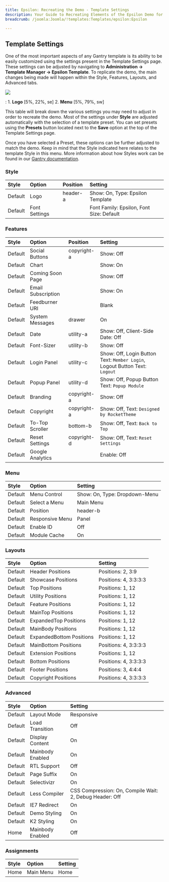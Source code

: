 ```yaml
---
title: Epsilon: Recreating the Demo - Template Settings
description: Your Guide to Recreating Elements of the Epsilon Demo for Joomla
breadcrumb: /joomla:Joomla/!templates:Templates/epsilon:Epsilon

---
```


Template Settings
-----
One of the most important aspects of any Gantry template is its ability to be easily customized using the settings present in the Template Settings page. These settings can be adjusted by navigating to **Administration -> Template Manager -> Epsilon Template**. To replicate the demo, the main changes being made will happen within the Style, Features, Layouts, and Advanced tabs. 

![][Epsilon2]

:   1. **Logo**  [5%, 22%, se]
    2. **Menu**  [5%, 79%, sw]

This table will break down the various settings you may need to adjust in order to recreate the demo. Most of the settings under **Style** are adjusted automatically with the selection of a template preset. You can set presets using the **Presets** button located next to the **Save** option at the top of the Template Settings page.

Once you have selected a Preset, these options can be further adjusted to match the demo. Keep in mind that the Style indicated here relates to the template Style in this menu. More information about how Styles work can be found in our [Gantry documentation][Style].

### Style

| Style   | Option        | Position | Setting                                   |  
| :------ | :------------ | :------- | :---------------------------------------- |  
| Default | Logo          | header-a | Show: On, Type: Epsilon Template          |  
| Default | Font Settings |          | Font Family: Epsilon, Font Size: Default  |  

### Features

| Style   | Option             | Position    | Setting                                                                    |  
| :------ | :----------------- | :---------- | :------------------------------------------------------------------------- |  
| Default | Social Buttons     | copyright-a | Show: Off                                                                  |  
| Default | Chart              |             | Show: On                                                                   |  
| Default | Coming Soon Page   |             | Show: Off                                                                  |  
| Default | Email Subscription |             | Show: On                                                                   |  
| Default | Feedburner URI     |             | Blank                                                                      |  
| Default | System Messages    | drawer      | On                                                                         |  
| Default | Date               | utility-a   | Show: Off, Client-Side Date: Off                                           |  
| Default | Font-Sizer         | utility-b   | Show: Off                                                                  |  
| Default | Login Panel        | utility-c   | Show: Off, Login Button Text: `Member Login`, Logout Button Text: `Logout` |  
| Default | Popup Panel        | utility-d   | Show: Off, Popup Button Text: `Popup Module`                               |  
| Default | Branding           | copyright-a | Show: Off                                                                  |  
| Default | Copyright          | copyright-a | Show: Off, Text: `Designed by RocketTheme`                                 |  
| Default | To-Top Scroller    | bottom-b    | Show: Off, Text: `Back to Top`                                             |  
| Default | Reset Settings     | copyright-d | Show: Off, Text: `Reset Settings`                                          |  
| Default | Google Analytics   |             | Enable: Off                                                                |  

### Menu

| Style   | Option          | Setting                       |  
| :------ | :-------------- | :---------------------------- |  
| Default | Menu Control    | Show: On, Type: Dropdown-Menu |  
| Default | Select a Menu   | Main Menu                     |  
| Default | Position        | header-b                      |  
| Default | Responsive Menu | Panel                         |  
| Default | Enable ID       | Off                           |  
| Default | Module Cache    | On                            |  

### Layouts

| Style   | Option                   | Setting               |  
| :------ | :----------------------- | :-------------------- |  
| Default | Header Positions         | Positions: 2, 3:9     |  
| Default | Showcase Positions       | Positions: 4, 3:3:3:3 |  
| Default | Top Positions            | Positions: 1, 12      |  
| Default | Utility Positions        | Positions: 1, 12      |  
| Default | Feature Positions        | Positions: 1, 12      |  
| Default | MainTop Positions        | Positions: 1, 12      |  
| Default | ExpandedTop Positions    | Positions: 1, 12      |  
| Default | MainBody Positions       | Positions: 1, 12      |  
| Default | ExpandedBottom Positions | Positions: 1, 12      |  
| Default | MainBottom Positions     | Positions: 4, 3:3:3:3 |  
| Default | Extension Positions      | Positions: 1, 12      |  
| Default | Bottom Positions         | Positions: 4, 3:3:3:3 |  
| Default | Footer Positions         | Positions: 3, 4:4:4   |  
| Default | Copyright Positions      | Positions: 4, 3:3:3:3 |  

### Advanced

| Style   | Option           | Setting                                                 |  
| :------ | :--------------- | :------------------------------------------------------ |  
| Default | Layout Mode      | Responsive                                              |  
| Default | Load Transition  | Off                                                     |  
| Default | Display Content  | On                                                      |  
| Default | Mainbody Enabled | On                                                      |  
| Default | RTL Support      | Off                                                     |  
| Default | Page Suffix      | On                                                      |  
| Default | Selectivizr      | On                                                      |  
| Default | Less Compiler    | CSS Compression: On, Compile Wait: 2, Debug Header: Off |  
| Default | IE7 Redirect     | On                                                      |  
| Default | Demo Styling     | On                                                      |  
| Default | K2 Styling       | On                                                      |  
| Home    | Mainbody Enabled | Off                                                     |
  

### Assignments
| Style | Option    | Setting |  
| :---- | :-------- | :------ |  
| Home  | Main Menu | Home    |  

[demo25]: assets/epsilon.jpg
[menu]: ../../start/menu.md
[Style]: http://www.gantry-framework.org/documentation/joomla/configure
[Epsilon2]: assets/epsilon2.jpeg
